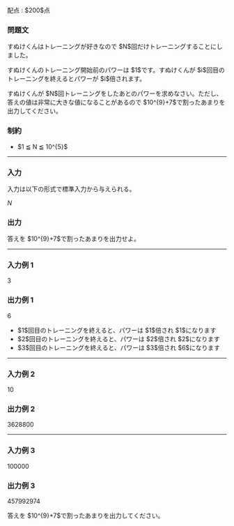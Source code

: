 
<div>

<span>

<span>

<p>
配点 : $200$点
</p>

<div>

<section>

### **問題文**

<p>
すぬけくんはトレーニングが好きなので $N$回だけトレーニングすることにしました。
</p>

<p>
すぬけくんのトレーニング開始前のパワーは $1$です。すぬけくんが $i$回目のトレーニングを終えるとパワーが $i$倍されます。
</p>

<p>
すぬけくんが $N$回トレーニングをしたあとのパワーを求めなさい。ただし、答えの値は非常に大きな値になることがあるので $10^{9}+7$で割ったあまりを出力してください。
</p>

</section>

</div>

<div>

<section>

### **制約**

<ul>

<li>
$1 ≦ N ≦ 10^{5}$
</li>

</ul>

</section>

</div>

---

<div>

<div>

<section>

### **入力**

<p>
入力は以下の形式で標準入力から与えられる。
</p>

<div>

$N$
</div>

</section>

</div>

<div>

<section>

### **出力**

<p>
答えを $10^{9}+7$で割ったあまりを出力せよ。
</p>

</section>

</div>

</div>

---

<div>

<section>

### **入力例 1**

<div>

3

</div>

</section>

</div>

<div>

<section>

### **出力例 1**

<div>

6

</div>

<ul>

<li>
$1$回目のトレーニングを終えると、パワーは $1$倍され $1$になります
</li>

<li>
$2$回目のトレーニングを終えると、パワーは $2$倍され $2$になります
</li>

<li>
$3$回目のトレーニングを終えると、パワーは $3$倍され $6$になります
</li>

</ul>

</section>

</div>

---

<div>

<section>

### **入力例 2**

<div>

10

</div>

</section>

</div>

<div>

<section>

### **出力例 2**

<div>

3628800

</div>

</section>

</div>

---

<div>

<section>

### **入力例 3**

<div>

100000

</div>

</section>

</div>

<div>

<section>

### **出力例 3**

<div>

457992974

</div>

<p>
答えを $10^{9}+7$で割ったあまりを出力してください。
</p>

</section>

</div>

</span>

</span>

</div>
